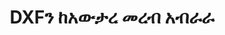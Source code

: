 ---
############################# Static ############################
layout: "auto-gen-annotation"

############################# Head ############################
head_title: "የተጣራ DXF ማብራሪያ ኤፒአይ ማብራሪያ በC# ውስጥ"
head_description: "ከDXF፣ ምስሎች፣ ስዕሎች እና የሰነድ ፋይል ቅርጸቶች ታዋቂ የማብራሪያ አይነቶችን ለመፍጠር እና ለማብራራት የተጣራ ኤፒአይ።"

############################# Header ############################
title: "DXFን ከአውታረ መረብ አብራራ"
description: ""
bg_image: "https://cms.admin.containerize.com/templates/aspose/App_Themes/V3/images/bg/header1.png"
bg_overlay: false
button:
    enable: true
    icon: "fas fa-arrow-down"
    label: "ነጻ ሙከራ ያውርዱ"
    link: "https://downloads.groupdocs.com/annotation/net"

############################# About ############################
about:
    enable: true
    title: "ስለ GroupDocs ማብራሪያ ለኔት ኤፒአይ"
    content: |
        GroupDocs. Annotation for Net API ማብራሪያዎችን ወደ ፒዲኤፍ፣ ዎርድ እና ሌሎች ሰነዶች በ Mac፣ Windows ወይም Ubuntu ላይ እንዲያክሉ የሚያስችልዎ ቤተ-መጽሐፍት ነው። [GroupDocs. Annotation for Net](/ annotation/net) ማብራሪያዎችን ለመፍጠር፣ ለማከል፣ ለማረም፣ ለመሰረዝ፣ ለማውጣት እና ከምስል እና ከተለያዩ ሰነዶች ለመላክ አጠቃላይ ድጋፍ ያለው ኔትዎርክ ኤፒአይ ነው። በዚህ [ገጽ] (https://docs.groupdocs.com/annotation/net/supported-document-formats/) ላይ ሊያዩት የሚችሉት የሚደገፉ የሰነድ ቅርጸቶች ሙሉ ዝርዝር።
        ይህ ቤተ-መጽሐፍት በDXF ሰነድ ብቻ ሳይሆን እንደ Word፣ Excel፣ PowerPoint፣ Outlook ኢሜይሎች፣ Visio፣ Adobe፣ OpenDocument፣ OpenOffice፣ Photoshop፣ AutoCad እና ሌሎች ብዙ አይነት ሰነዶችን እንድትሰራ ይፈቅድልሃል።
        የቡድን ሰነዶች ማብራሪያ ለኔት ኤፒአይ አዲስ ማስታወሻዎችን እንዲፈጥሩ እና እንዲያክሉ፣ ማብራሪያዎችን እንዲያርትዑ፣ አስተያየቶችን ለማውጣት፣ ማብራሪያዎችን ለማውጣት እና ከሰነዶች እንዲያስወግዷቸው ይፈቅድልዎታል። ቤተ መፃህፍቱ ጽሑፍ፣ ፖሊላይን፣ አካባቢ፣ ከስር መስመር፣ ነጥብ፣ የውሃ ምልክት፣ ቀስት፣ ኤሊፕስ፣ የጽሑፍ መተኪያ፣ ርቀት፣ የጽሑፍ መስክ፣ የሀብት ማሻሻያ በፒዲኤፍ፣ ኤችቲኤምኤል፣ የማይክሮሶፍት ዎርድ ሰነዶች፣ የተመን ሉሆች፣ ሥዕላዊ መግለጫዎች፣ አቀራረቦችን ጨምሮ 13 የተለያዩ የማብራሪያ ዓይነቶችን ይደግፋል። ስዕሎች, ምስሎች እና ሌሎች ብዙ የፋይል ቅርጸቶች.
        ምሳሌው (እባክዎ ከዚህ በታች ይመልከቱ) ከDXF ሰነድ ጋር አብሮ መስራትን ያሳያል፣ በዚህ ምሳሌ ውስጥ ከGroupDocs ጋር እንዴት እንደሚሰሩ ዋና ዋና ደረጃዎችን ማየት ይችላሉ። ማብራሪያ፡ ፍቃድ ማዘጋጀት፣ መስራት የሚፈልጉትን ሰነድ መክፈት፣ መፍጠር ማብራሪያ፣ እንደ ፍላጎቶችዎ የማብራሪያ ባህሪያትን ለማዘጋጀት የውሂብ እቃዎችን ማከል እና ውጤቱን ወደሚፈለገው ቦታ ማስቀመጥ። እንዲሁም በእኛ github [ገጽ] (https://github.com/groupdocs-annotation/GroupDocs.Annotation-for-.NET) ወይም በእኛ ምርት [ሰነድ](https://github.com/groupdocs-annotation/GroupDocs.Annotation-for-.NET) ላይ ስለሚደገፉት ባህሪያት የበለጠ ዝርዝር እይታ ሊኖርህ ይችላል። ://docs.groupdocs.com/annotation/net/getting-started/)።

############################# Steps ############################
howTo_Add:
steps_Add:
    enable: true
    title_left: "በአውታረ መረብ ላይ ማብራሪያዎችን ወደ DXF ለማከል ደረጃዎች"
    content_left: |
        [GroupDocs.Annotation](/annotation/net/) ለኔት ገንቢዎች ጥቂት ቀላል ደረጃዎችን በመተግበር በማንኛውም ኔት ላይ የተመሰረተ መተግበሪያ ውስጥ ወደ DXF ፋይሎች የተለያዩ የማብራሪያ አይነቶችን ማከል ቀላል ያደርገዋል።
        *   ነገሮችን በአስተያየት እና ቀን ይፍጠሩ።
        *   የአካባቢ ማብራሪያ ነገር ይፍጠሩ፣ የአካባቢ አማራጮችን ያዘጋጁ እና ምላሾችን ያክሉ።
        *   ገላጭ ነገር ይፍጠሩ እና የአካባቢ ማብራሪያ ያክሉ።
        *   የውጤት ፋይል አስቀምጥ.
    title_right: "የስርዓት መስፈርቶች"
    content_right: |
        የቡድን ሰነዶች።ለአውታረ መረብ ኤፒአይዎች ማብራሪያ በሁሉም ዋና መድረኮች እና ኦፕሬቲንግ ሲስተሞች ላይ ይደገፋሉ። ከዚህ በታች ያለውን ኮድ ከመተግበሩ በፊት፣ እባክዎ በስርዓትዎ ላይ የሚከተሉት ቅድመ ሁኔታዎች እንዳሉዎት ያረጋግጡ።
        *   ስርዓተ ክወናዎች-ማይክሮሶፍት ዊንዶውስ ፣ ሊኑክስ ፣ ማክኦኤስ
        *   የልማት አካባቢ፡ ቪዥዋል ስቱዲዮ፣ Xamarin፣ MonoDevelop
        *   ማዕቀፎች፡.NET Framework፣ .NET Standard፣ .NET Core፣ Mono
        *   ከ[NuGet](https://www.nuget.org/packages/groupdocs.annotation) የ GroupDocs.Annotation ለ NET የቅርብ ጊዜውን ያውርዱ።

############################# Preview ############################
preview_Add:
    enable: true
    title: የማብራሪያ ቅድመ እይታ እና የኮድ ናሙና
    content: |
        ![Annotation preview image]https://docs.groupdocs.com/annotation/java/images/add-text-field-annotation.png
    code: |
        ```cs
        //Add text field annotation to the document from local disk
        using (Annotator annotator = new Annotator("input.bmp"))
        {
            TextFieldAnnotation textField = new TextFieldAnnotation
            {
                BackgroundColor = 65535,
                Box = new Rectangle(100, 100, 100, 100),
                CreatedOn = DateTime.Now,
                Text = "Some text",
                FontColor = 65535,
                FontSize = 12,
                Message = "This is text field annotation",
                Opacity = 0.7,
                PageNumber = 0,
                PenStyle = PenStyle.Dot,
                PenWidth = 3,
                FontFamily = "Arial",
                TextHorizontalAlignment = HorizontalAlignment.Center,
                Replies = new List
                {
                    new Reply
                    {
                        Comment = "First comment",
                        RepliedOn = DateTime.Now
                    },
                    new Reply
                    {
                        Comment = "Second comment",
                        RepliedOn = DateTime.Now
                    }
                }
            };
            annotator.Add(textField);
            annotator.Save("result.bmp");
        }
        ```

############################# Steps ############################
howTo_Remove:
steps_Remove:
    enable: true
    title_left: "በኔት ውስጥ ከDXF ማብራሪያዎችን የማስወገድ እርምጃዎች"
    content_left: |
        [GroupDocs.Annotation](/annotation/net/) ለኔት ገንቢዎች ጥቂት ቀላል ደረጃዎችን በመተግበር በማንኛውም ኔት ላይ የተመሰረተ መተግበሪያ ውስጥ ከDXF ፋይሎች የማብራሪያ ዝርዝሮችን እንዲያነሱ ቀላል ያደርገዋል።
        *   ነገሮችን በአስተያየት እና ቀን ይፍጠሩ።
        *   ፈጣን SaveOptions ነገር እና ማብራሪያTypes = AnnotationType. የለም አዘጋጅ።
        *   የጥሪ ቁጠባ ዘዴ በውጤት ሰነድ መንገድ ወይም ዥረት እና SaveOptions ነገር።

############################# Preview ############################
preview_Remove:
    enable: true
    code: |
        ```cs
        // 1- How to remove annotation from document using annotation index
        
        using (Annotator annotator = new Annotator("result.bmp"))
        {
            annotator.Remove(0);
            annotator.Save("removed.bmp");
        }
        
        // 2- How to remove annotation from document using annotation object
        
        using (Annotator annotator = new Annotator("result.bmp"))
        {
            var tmp = annotator.Get();
            annotator.Remove(tmp[0]);
            annotator.Save("removed.bmp");
        }
        
        // 3- How to remove some annotations from document using list of ID’s
        
        using (Annotator annotator = new Annotator("result.bmp"))
        {
            var idList = new List{1, 2, 3};
            annotator.Remove(idList);
            annotator.Save("removed.bmp");
        }
        
        // 4- How to remove some annotations from document using list of annotations
        
        using (Annotator annotator = new Annotator("result.bmp"))
        {
            var tmp = annotator.Get();
            annotator.Remove(tmp);
            annotator.Save("removed.bmp");
        }
        ```

############################# Steps ############################
howTo_Edit:
steps_Edit:
    enable: true
    title_left: "በኔት ውስጥ ከDXF ማብራሪያዎችን የማርትዕ ደረጃዎች"
    content_left: |
        [GroupDocs.Annotation](/annotation/net/) ጥቂት ቀላል ደረጃዎችን በመተግበር የኔት ገንቢዎች ከDXF ፋይሎች በማንኛውም ኔት ላይ የተመሰረተ መተግበሪያ ውስጥ የተለያዩ የማብራሪያ ባህሪያትን ማዘመን ቀላል ያደርገዋል።
        *   ቅጽበታዊ ገላጭ ነገር ከግቤት ሰነድ ዱካ ወይም ዥረት ጋር በቅጽበት LoadOptions ImportAnnotations = እውነት።
        *   አንዳንድ የማብራሪያ ቤዝ አተገባበር ይፍጠሩ እና የነበረ ማብራሪያ መታወቂያ ያዘጋጁ (የዚያ መታወቂያ ካልተገኘ ምንም አይቀየርም) ወይም የማብራሪያ መንገዶች ዝርዝር (ሁሉም የነበሩት ማብራሪያዎች ይወገዳሉ)።
        *   የአናቶተር ነገርን የማዘመን ዘዴ ካለፉ ማብራሪያዎች ጋር ይደውሉ።
        *   የጥሪ ቁጠባ ዘዴ በውጤት ሰነድ መንገድ ወይም ዥረት እና SaveOptions ነገር።

############################# Preview ############################
preview_Edit:
    enable: true
    code: |
        ```cs
        // open annotated document
        using (Annotator annotator = new Annotator("result.bmp"))
        {
            //assuming we are going to change some properties of existing annotation
                AreaAnnotation updated = new AreaAnnotation
                    {
                            // It's important to set existed annotation Id
                            Id = 1,
                            BackgroundColor = 255,
                            Box = new Rectangle(0, 0, 50, 200),
                            CreatedOn = DateTime.Now,
                            Message = "This is updated annotation",
                            Replies = new List
                            {
                                new Reply
                                {
                                    Comment = "Updated first comment",
                                    RepliedOn = DateTime.Now
                                },
                                new Reply
                                {
                                    Comment = "Updated second comment",
                                    RepliedOn = DateTime.Now
                                }
                            }
                        };
                // update annotation
                annotator.Update(updated);
                annotator.Save("result.bmp");
        }
        ```

############################# Steps ############################
howTo_Extract:
steps_Extract:
    enable: true
    title_left: "ማብራሪያዎችን ከDXF በኔት የማውጣት ደረጃዎች"
    content_left: |
        [GroupDocs.Annotation](/annotation/net/) ጥቂት ቀላል ደረጃዎችን በመተግበር የኔት ገንቢዎች ሰነዶችን እንዲያብራሩ እና ከDXF ፋይሎች በማንኛውም ኔት ላይ የተመሰረተ መተግበሪያ ውስጥ የማብራሪያ መረጃ ማውጣት ቀላል ያደርገዋል።
        *   ነገሮችን በአስተያየት እና ቀን ይፍጠሩ።
        *   ፈጣን LoadOptions ተቃወመ እና SetImportAnnotations ከእውነተኛ ነጋሪ እሴት ጋር ይደውሉ።
        *   ከዝርዝር ዓይነት ጋር ተለዋዋጭ ይግለጹ።
        *   አግኝ ዘዴ ይደውሉ እና ውጤቱን ከላይ ወደ ተለዋዋጭ ይመልሱ።

############################# Preview ############################
preview_Extract:
    enable: true
    code: |
        ```cs
        // for using this example input file ("annotated.bmp") must be with annotations
        using (Annotator annotator = new Annotator("annotated.bmp"))
        {
            List annotations = annotator.Get();
            XmlSerializer formatter = new XmlSerializer(typeof(List));
            using (FileStream fs = new FileStream("annotations.xml", FileMode.Create))
            {
                fs.SetLength(0);
                formatter.Serialize(fs, annotations);
            }
        }
        ```

############################# Demos ############################
demos:
    enable: true
    title: "ለማከል፣ ለማስወገድ፣ ለማርትዕ፣ ማብራሪያዎችን ወደ ሰነዶች እና ምስሎች ለማውጣት የቀጥታ ማሳያዎች"
    content: |
        የ[GroupDocs.Annotation Live Demos](https://products.groupdocs.app/annotation/family) ድር ጣቢያን በመጎብኘት ማብራሪያዎችን አሁን ወደ DXF ፋይል ያክሉ፣ ያስወግዱ፣ ያርትዑ እና ያውጡ። የቀጥታ ማሳያው የሚከተሉት ጥቅሞች አሉት

############################# About Formats ############################
about_formats:
    enable: true
    format:
        # format loop
        - icon: "far fa-file-dxf"
          title: "ስለ DXF ፋይል ቅርጸት"
          content: |
            DXF፣ የስዕል መለዋወጫ ቅርጸት፣ ወይም የስዕል ልውውጥ ቅርጸት፣ መለያ የተደረገበት የAutoCAD ስዕል ፋይል ውሂብ ውክልና ነው። በፋይሉ ውስጥ ያለው እያንዳንዱ አካል የቡድን ኮድ የሚባል ቅድመ ቅጥያ ኢንቲጀር ቁጥር አለው። ይህ የቡድን ኮድ በትክክል የሚከተለውን አካል ይወክላል እና ለአንድ የተወሰነ ነገር አይነት የውሂብ አካልን ትርጉም ያሳያል። DXF ሁሉንም ማለት ይቻላል በተጠቃሚ የተገለጸውን መረጃ በስዕል ፋይል ውስጥ ለመወከል ያስችላል። የDXF ፋይል ቅርጸት በAutodesk እንደ CAD ውሂብ ፋይል ቅርጸት በAutoCAD እና በሌሎች መተግበሪያዎች መካከል የውሂብ መስተጋብር ለመፍጠር ተዘጋጅቷል። ስለዚህ በዲኤክስኤፍ የፋይል ቅርፀት መስተጋብር ዝርዝሮች መሰረት ከሌሎች ቅርጸቶች ወደ DXF ወደ አውቶካድ ሊመጣ ይችላል።

          link: "https://docs.fileformat.com/image/dxf/"

############################# More Formats ############################
more_formats:
    enable: true
    title: "ከሌሎች ታዋቂ የሰነድ ቅርጸቶች ጋር በመስራት ላይ"
    content: |
        ከታች እንደተገለጸው ከአንዳንድ ታዋቂ የፋይል ቅርጸቶች የማብራሪያ ባህሪያትን ያዘምኑ።
    format:
        # format loop
        - name: "Annotate PDF document"
          link: "https://products.groupdocs.com/annotation/net/pdf/"
          description: "Adobe Portable Document Format"

        # format loop
        - name: "Annotate DOC document"
          link: "https://products.groupdocs.com/annotation/net/doc/"
          description: "Microsoft Word Document"

        # format loop
        - name: "Annotate DOCM document"
          link: "https://products.groupdocs.com/annotation/net/docm/"
          description: "Microsoft Word Macro-Enabled Document"

        # format loop
        - name: "Annotate DOCX document"
          link: "https://products.groupdocs.com/annotation/net/docx/"
          description: "Microsoft Word Open XML Document"

        # format loop
        - name: "Annotate DOT document"
          link: "https://products.groupdocs.com/annotation/net/dot/"
          description: "Microsoft Word Document Template"

        # format loop
        - name: "Annotate DOTX document"
          link: "https://products.groupdocs.com/annotation/net/dotx/"
          description: "Word Open XML Document Template"

        # format loop
        - name: "Annotate RTF document"
          link: "https://products.groupdocs.com/annotation/net/rtf/"
          description: "Rich Text Document"

        # format loop
        - name: "Annotate ODT document"
          link: "https://products.groupdocs.com/annotation/net/odt/"
          description: "Open Document Text"

        # format loop
        - name: "Annotate XLS document"
          link: "https://products.groupdocs.com/annotation/net/xls/"
          description: "Microsoft Excel Binary File Format"

        # format loop
        - name: "Annotate XLSX document"
          link: "https://products.groupdocs.com/annotation/net/xlsx/"
          description: "Microsoft Excel Open XML Spreadsheet"

        # format loop
        - name: "Annotate XLSM document"
          link: "https://products.groupdocs.com/annotation/net/xlsm/"
          description: "Microsoft Excel Macro-Enabled Spreadsheet"

        # format loop
        - name: "Annotate XLSB document"
          link: "https://products.groupdocs.com/annotation/net/xlsb/"
          description: "Microsoft Excel Binary Worksheet"

        # format loop
        - name: "Annotate ODS document"
          link: "https://products.groupdocs.com/annotation/net/ods/"
          description: "Open Document Spreadsheet"

        # format loop
        - name: "Annotate PPT document"
          link: "https://products.groupdocs.com/annotation/net/ppt/"
          description: "PowerPoint Presentation"

        # format loop
        - name: "Annotate PPTX document"
          link: "https://products.groupdocs.com/annotation/net/pptx/"
          description: "PowerPoint Open XML Presentation"

        # format loop
        - name: "Annotate PPSX document"
          link: "https://products.groupdocs.com/annotation/net/ppsx/"
          description: "PowerPoint Open XML Slide Show"

        # format loop
        - name: "Annotate POTM document"
          link: "https://products.groupdocs.com/annotation/net/potm/"
          description: "Microsoft PowerPoint Template"

        # format loop
        - name: "Annotate PPTM document"
          link: "https://products.groupdocs.com/annotation/net/pptm/"
          description: "Microsoft PowerPoint Presentation"

        # format loop
        - name: "Annotate PPS document"
          link: "https://products.groupdocs.com/annotation/net/pps/"
          description: "Microsoft PowerPoint 97-2003 Slide Show"

        # format loop
        - name: "Annotate ODP document"
          link: "https://products.groupdocs.com/annotation/net/odp/"
          description: "OpenDocument Presentation"

        # format loop
        - name: "Annotate HTML document"
          link: "https://products.groupdocs.com/annotation/net/html/"
          description: "HyperText Markup Language"

        # format loop
        - name: "Annotate TIFF document"
          link: "https://products.groupdocs.com/annotation/net/tiff/"
          description: "Tagged Image File Format"

        # format loop
        - name: "Annotate JPEG document"
          link: "https://products.groupdocs.com/annotation/net/jpeg/"
          description: "JPEG Image"

        # format loop
        - name: "Annotate PNG document"
          link: "https://products.groupdocs.com/annotation/net/png/"
          description: "Portable Network Graphic"

        # format loop
        - name: "Annotate EML document"
          link: "https://products.groupdocs.com/annotation/net/eml/"
          description: "E-mail Message"

        # format loop
        - name: "Annotate MSG document"
          link: "https://products.groupdocs.com/annotation/net/msg/"
          description: "Microsoft Outlook E-mail Message"

        # format loop
        - name: "Annotate VSD document"
          link: "https://products.groupdocs.com/annotation/net/vsd/"
          description: "Microsoft Visio 2003-2010 Drawing"

        # format loop
        - name: "Annotate VSDX document"
          link: "https://products.groupdocs.com/annotation/net/vsdx/"
          description: "Microsoft Visio Drawing"

        # format loop
        - name: "Annotate VSS document"
          link: "https://products.groupdocs.com/annotation/net/vss/"
          description: "Microsoft Visio 2003-2010 Stencil"

        # format loop
        - name: "Annotate VST document"
          link: "https://products.groupdocs.com/annotation/net/vst/"
          description: "Microsoft Visio 2013 Stencil"

        # format loop
        - name: "Annotate DWG document"
          link: "https://products.groupdocs.com/annotation/net/dwg/"
          description: "Autodesk Design Data Formats"

        # format loop
        - name: "Annotate DXF document"
          link: "https://products.groupdocs.com/annotation/net/dxf/"
          description: "AutoCAD Drawing Interchange"

        # format loop
        - name: "Annotate DCM document"
          link: "https://products.groupdocs.com/annotation/net/dcm/"
          description: "Digital Imaging and Communications in Medicine"

        # format loop
        - name: "Annotate WMF document"
          link: "https://products.groupdocs.com/annotation/net/wmf/"
          description: "Windows Metafile"

        # format loop
        - name: "Annotate EMF document"
          link: "https://products.groupdocs.com/annotation/net/emf/"
          description: "Enhanced Metafile Format"


############################# Back to top ###############################
back_to_top:
    enable: true
---